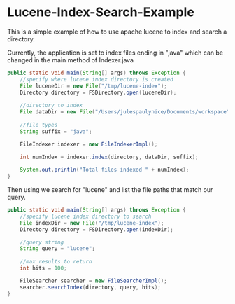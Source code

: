 Lucene-Index-Search-Example
===========================

This is a simple example of how to use apache lucene to index and search a directory.

Currently, the application is set to index files ending in "java" which can be changed in the main method of Indexer.java
```java
public static void main(String[] args) throws Exception {
	//specify where lucene index directory is created
	File luceneDir = new File("/tmp/lucene-index");
	Directory directory = FSDirectory.open(luceneDir);
	
	//directory to index
	File dataDir = new File("/Users/julespaulynice/Documents/workspace");
	
	//file types
	String suffix = "java";

	FileIndexer indexer = new FileIndexerImpl();
	
	int numIndex = indexer.index(directory, dataDir, suffix);

	System.out.println("Total files indexed " + numIndex);
}
```

Then using we search for "lucene" and list the file paths that match our query.

```java
public static void main(String[] args) throws Exception {
	//specify lucene index directory to search
	File indexDir = new File("/tmp/lucene-index");
	Directory directory = FSDirectory.open(indexDir);

	//query string
	String query = "lucene";
	
	//max results to return
	int hits = 100;

	FileSearcher searcher = new FileSearcherImpl();
	searcher.searchIndex(directory, query, hits);
}
```

